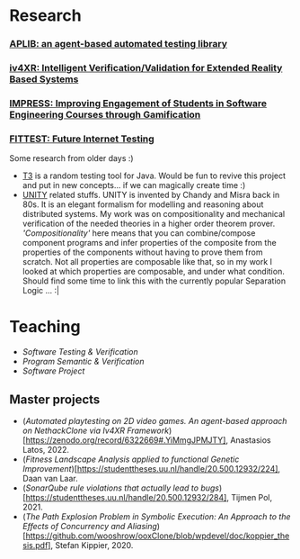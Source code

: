 # Research

### [APLIB: an agent-based automated testing library](https://github.com/iv4xr-project/aplib)
### [iv4XR: Intelligent Verification/Validation for Extended Reality Based Systems](https://iv4xr-project.eu/)
### [IMPRESS: Improving Engagement of Students in Software Engineering Courses through Gamification](https://impress-project.eu/)
### [FITTEST: Future Internet Testing](http://crest.cs.ucl.ac.uk/fittest/)

Some research from older days :)

* [T3](https://git.science.uu.nl/prase101/t3) is a random testing tool for Java. Would be fun to revive this project and put in new concepts... if we can magically create time :)
* [UNITY](https://webspace.science.uu.nl/~prase101/research/hol_downloads/about.html) related stuffs. UNITY is invented by Chandy and Misra back in 80s. It is an elegant formalism for modelling and reasoning about distributed systems. My work was on compositionality and mechanical verification of the needed theories in a higher order theorem prover. _'Compositionality'_ here means that you can combine/compose component programs and infer properties of the composite from the properties of the components without having to prove them from scratch. Not all properties are composable like that, so in my work I looked at which properties are composable, and under what condition. Should find some time to link this with the currently popular Separation Logic ... :|

# Teaching

* _Software Testing & Verification_
* _Program Semantic & Verification_
* _Software Project_

## Master projects

* (_Automated playtesting on 2D video games. An agent-based approach on NethackClone via Iv4XR Framework_)[https://zenodo.org/record/6322669#.YiMmgJPMJTY], Anastasios Latos, 2022.
* (_Fitness Landscape Analysis applied to functional Genetic Improvement_)[https://studenttheses.uu.nl/handle/20.500.12932/224], Daan van Laar.
* (_SonarQube rule violations that actually lead to bugs_)[https://studenttheses.uu.nl/handle/20.500.12932/284], Tijmen Pol, 2021.
* (_The Path Explosion Problem in Symbolic Execution: An Approach to the Effects of Concurrency and Aliasing_)[https://github.com/wooshrow/ooxClone/blob/wpdevel/doc/koppier_thesis.pdf], Stefan Kippier, 2020.
